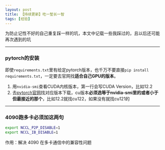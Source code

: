 ```yaml
---
layout: post
title: 【持续更新】吃一堑长一智
tags: [经验]
---
```


 为防止记性不好的自己重复踩一样的坑，本文中记载一些我踩过的，且以后还可能再次遇到的坑

---

### pytorch的安装

即使`requirements.txt`里有给定pytorch版本，也千万不要直接`pip install requirements.txt`，一定要去官网找**适合自己GPU的版本**。

1. 用`nvidia-smi`查看CUDA内核版本，第一行会写CUDA Version，比如12.2
2. 去[pytorch官网](https://pytorch.org/get-started/previous-versions/)找对应版本下载，cu版本**必须选等于nvidia-smi里的或者小于但最接近的那个**，比如12.2就找cu122，如果没有就找cu121的

---

### 4090跑多卡必须加这两句

```bash
export NCCL_P2P_DISABLE=1
export NCCL_IB_DISABLE=1
```

作用：解决 4090 在多卡通信中的兼容性问题
